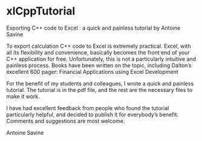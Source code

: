 # xlCppTutorial
Exporting C++ code to Excel : a quick and painless tutorial by Antoine Savine

To export calculation C++ code to Excel is extremely practical. Excel, with all its flexibility and convenience, basically
becomes the front end of your C++ application for free. 
Unfortunately, this is not a particularly intuitive and painless process. 
Books have been written on the topic, including Dalton’s excellent 600 pager:
Financial Applications using Excel Development

For the benefit of my students and colleagues, I wrote a quick and painless tutorial. The tutorial is in the pdf file,
and the rest are the necessary files to make it work. 

I have had excellent feedback from people who found the tutorial particularly helpful, and decided to publish it for everybody’s benefit.
Comments and suggestions are most welcome.

Antoine Savine
